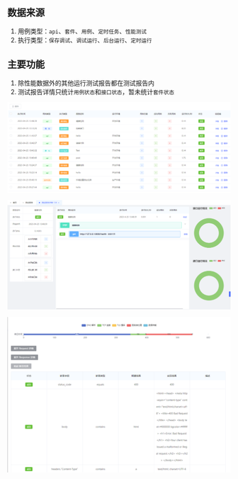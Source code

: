
## 数据来源

1. 用例类型：`api`、`套件`、`用例`、`定时任务`、`性能测试`
2. 执行类型：`保存调试`、`调试运行`、`后台运行`、`定时运行`

## 主要功能

1. 除性能数据外的其他运行测试报告都在测试报告内
2. 测试报告详情只统计`用例状态`和`接口状态`，暂未统计`套件状态`

![img.png](./image/documents/reportList.png)

![img.png](./image/documents/reportDetail.png)

![img.png](./image/documents/reportApiDetail.png)